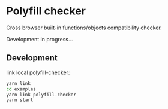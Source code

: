 # Polyfill checker

Cross browser built-in functions/objects compatibility checker.

Development in progress...

## Development

link local polyfill-checker:

```bash
yarn link
cd examples
yarn link polyfill-checker
yarn start
```
